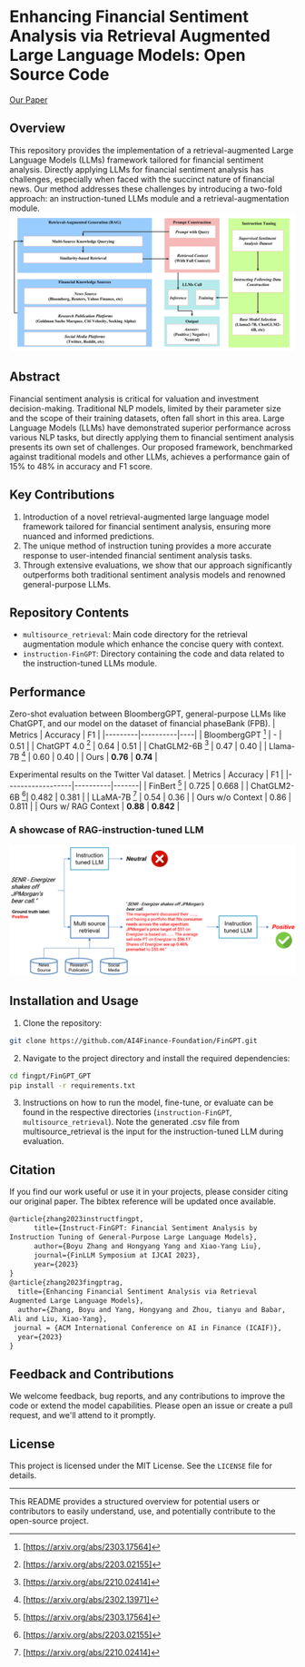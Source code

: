 # Enhancing Financial Sentiment Analysis via Retrieval Augmented Large Language Models: Open Source Code

[Our Paper](https://arxiv.org/abs/2310.04027)

## Overview

This repository provides the implementation of a retrieval-augmented Large Language Models (LLMs) framework tailored for financial sentiment analysis. Directly applying LLMs for financial sentiment analysis has challenges, especially when faced with the succinct nature of financial news. Our method addresses these challenges by introducing a two-fold approach: an instruction-tuned LLMs module and a retrieval-augmentation module.
![Framework](assets/framework.jpg)
## Abstract

Financial sentiment analysis is critical for valuation and investment decision-making. Traditional NLP models, limited by their parameter size and the scope of their training datasets, often fall short in this area. Large Language Models (LLMs) have demonstrated superior performance across various NLP tasks, but directly applying them to financial sentiment analysis presents its own set of challenges. Our proposed framework, benchmarked against traditional models and other LLMs, achieves a performance gain of 15% to 48% in accuracy and F1 score.

## Key Contributions

1. Introduction of a novel retrieval-augmented large language model framework tailored for financial sentiment analysis, ensuring more nuanced and informed predictions.
2. The unique method of instruction tuning provides a more accurate response to user-intended financial sentiment analysis tasks.
3. Through extensive evaluations, we show that our approach significantly outperforms both traditional sentiment analysis models and renowned general-purpose LLMs.

## Repository Contents

- `multisource_retrieval`: Main code directory for the retrieval augmentation module which enhance the concise query with context.
- `instruction-FinGPT`: Directory containing the code and data related to the instruction-tuned LLMs module.


## Performance
Zero-shot evaluation between BloombergGPT, general-purpose LLMs like ChatGPT, and our model on the dataset of financial phaseBank (FPB).
| Metrics | Accuracy | F1 |
|---------|----------|----|
| BloombergGPT [^1^] | - | 0.51 |
| ChatGPT 4.0 [^2^] | 0.64 | 0.51 |
| ChatGLM2-6B [^3^] | 0.47 | 0.40 |
| Llama-7B [^4^] | 0.60 | 0.40 |
| Ours | **0.76** | **0.74** |

[^1^]: [https://arxiv.org/abs/2303.17564]
[^2^]: [https://arxiv.org/abs/2203.02155]
[^3^]: [https://arxiv.org/abs/2210.02414]
[^4^]: [https://arxiv.org/abs/2302.13971]

Experimental results on the Twitter Val dataset.
| Metrics          | Accuracy | F1    |
|------------------|----------|-------|
| FinBert [^1^]    | 0.725    | 0.668 |
| ChatGLM2-6B [^2^]| 0.482    | 0.381 |
| LLaMA-7B [^3^]   | 0.54     | 0.36  |
| Ours w/o Context | 0.86     | 0.811 |
| Ours w/ RAG Context | **0.88**  | **0.842** |

[^1^]: [https://arxiv.org/abs/1908.10063]
[^2^]: [https://arxiv.org/abs/2210.02414]
[^3^]: [https://arxiv.org/abs/2302.13971]

### A showcase of RAG-instruction-tuned LLM
![Case](assets/showcase.png)

## Installation and Usage

1. Clone the repository:
```bash
git clone https://github.com/AI4Finance-Foundation/FinGPT.git
```

2. Navigate to the project directory and install the required dependencies:
```bash
cd fingpt/FinGPT_GPT
pip install -r requirements.txt
```

3. Instructions on how to run the model, fine-tune, or evaluate can be found in the respective directories (`instruction-FinGPT`, `multisource_retrieval`). Note the generated .csv file from multisource_retrieval is the input for the instruction-tuned LLM during evaluation.

## Citation

If you find our work useful or use it in your projects, please consider citing our original paper. The bibtex reference will be updated once available.

```
@article{zhang2023instructfingpt,
      title={Instruct-FinGPT: Financial Sentiment Analysis by Instruction Tuning of General-Purpose Large Language Models}, 
      author={Boyu Zhang and Hongyang Yang and Xiao-Yang Liu},
      journal={FinLLM Symposium at IJCAI 2023},
      year={2023}
}
@article{zhang2023fingptrag,
  title={Enhancing Financial Sentiment Analysis via Retrieval Augmented Large Language Models},
  author={Zhang, Boyu and Yang, Hongyang and Zhou, tianyu and Babar, Ali and Liu, Xiao-Yang},
 journal = {ACM International Conference on AI in Finance (ICAIF)},
  year={2023}
}
```

## Feedback and Contributions

We welcome feedback, bug reports, and any contributions to improve the code or extend the model capabilities. Please open an issue or create a pull request, and we'll attend to it promptly.

## License

This project is licensed under the MIT License. See the `LICENSE` file for details.

---

This README provides a structured overview for potential users or contributors to easily understand, use, and potentially contribute to the open-source project.
